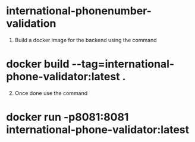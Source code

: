 # international-phonenumber-validation

1. Build a docker image for the backend using the command
# docker build --tag=international-phone-validator:latest .
2. Once done use the command
# docker run -p8081:8081 international-phone-validator:latest